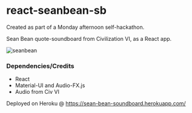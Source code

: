 # react-seanbean-sb
Created as part of a Monday afternoon self-hackathon.

Sean Bean quote-soundboard from Civilization VI, as a React app. 

![seanbean](http://thejoystick.net/wp-content/uploads/2016/07/tw-seanbean-440-2.jpg)

### Dependencies/Credits
- React
- Material-UI and Audio-FX.js
- Audio from Civ VI


Deployed on Heroku @ https://sean-bean-soundboard.herokuapp.com/
